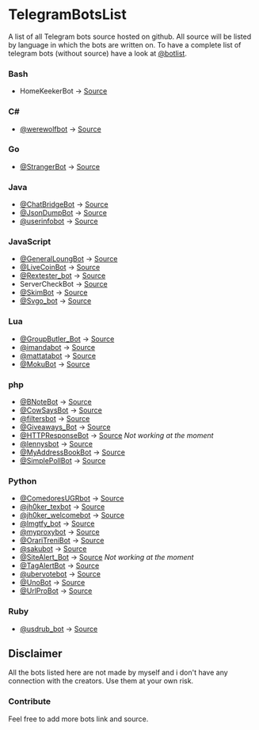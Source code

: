 # TelegramBotsList
A list of all Telegram bots source hosted on github.
All source will be listed by language in which the bots are written on.
To have a complete list of telegram bots (without source) have a look at [@botlist](https://telegram.me/botlist).

### Bash
 - HomeKeekerBot -> [Source](https://github.com/oscarcappa/HomeKeeper)

### C# #
 - [@werewolfbot](https://telegram.me/werewolfbot) -> [Source](https://github.com/parabola949/Werewolf)

### Go
 - [@StrangerBot](https://telegram.me/strangerbot) -> [Source](https://github.com/Machiel/strangerbot)

### Java
 - [@ChatBridgeBot](https://telegram.me/ChatBridgeBot) -> [Source](https://github.com/nadam/chatbridgebot)
 - [@JsonDumpBot](https://Telegram.me/JsonDumpBot) -> [Source](https://github.com/nadam/jsondumpbot)
 - [@userinfobot](https://telegram.me/userinfobot) -> [Source](https://github.com/nadam/userinfobot)

### JavaScript
 - [@GeneralLoungBot](https://telegram.me/generalloungebot) -> [Source](https://github.com/6697/secretlounge)
 - [@LiveCoinBot](https://telegram.me/LiveCoinBot) -> [Source](https://github.com/kamikazechaser/LiveCoinBot)
 - [@Rextester_bot](https://telegram.me/Rextester_bot) -> [Source](https://bitbucket.org/GingerPlusPlus/rextester-bot/src)
 - ServerCheckBot -> [Source](https://github.com/kamikazechaser/ServerBot)
 - [@SkimBot](https://telegram.me/skimbot) -> [Source](https://github.com/kamikazechaser/SkimBot)
 - [@Svgo_bot](https://telegram.me/Svgo_bot) -> [Source](https://github.com/svg/svgo)

### Lua
 - [@GroupButler_Bot](https://telegram.me/GroupButler_Bot) -> [Source](https://github.com/RememberTheAir/GroupButler)
 - [@imandabot](https://telegram.me/imandabot) -> [Source](https://github.com/Imandaneshi/jack-telegram-bot)
 - [@mattatabot](https://telegram.me/mattatabot) -> [Source](https://github.com/matthewhesketh/mattata)
 - [@MokuBot](https://telegram.me/MokuBot) -> [Source](https://github.com/topkecleon/otouto/tree/master)

### php
 - [@BNoteBot](https://telegram.me/BNoteBot) -> [Source](https://github.com/franci22/BNoteBot)
 - [@CowSaysBot](https://telegram.me/CowSaysBot) -> [Source](https://github.com/danog/cowsaysbot)
 - [@filtersbot](https://telegram.me/filtersbot) -> [Source](https://github.com/danog/filtersbot)
 - [@Giveaways_Bot](https://telegram.me/giveaways_bot) -> [Source](https://github.com/DanySpin97/GiveawaysBot)
 - [@HTTPResponseBot](https://telegram.me/HTTPResponseBot) -> [Source](https://github.com/franci22/httpresponsebot) *Not working at the moment*
 - [@lennysbot](https://telegram.me/lennysbot) -> [Source](https://github.com/danog/lennysbot)
 - [@MyAddressBookBot](https://telegram.me/MyAddressBookBot) -> [Source](https://github.com/DanySpin97/GiveawaysBot)
 - [@SimplePollBot](https://telegram.me/SimplePollBot) -> [Source](https://github.com/kolar/telegram-poll-bot)

### Python
 - [@ComedoresUGRbot](https://telegram.me/ComedoresUGRbot) -> [Source](https://github.com/alejandrocq/ComedoresUGRbot)
 - [@jh0ker_texbot](https://telegram.me/jh0ker_texbot) -> [Source](https://github.com/jh0ker/texbot)
 - [@jh0ker_welcomebot](https://telegram.me/jh0ker_welcomebot) -> [Source](https://github.com/jh0ker/welcomebot)
 - [@lmgtfy_bot](https://telegram.me/lmgtfy_bot) -> [Source](https://github.com/GabrielRF/telegram-lmgtfy_bot)
 - [@myproxybot](https://telegram.me/proxybot) -> [Source](https://github.com/p-hash/proxybot)
 - [@OrariTreniBot](https://telegram.me/OrariTreniBot) -> [Source](https://github.com/MarcoBuster/OrarioTreniBot)
 - [@sakubot](https://telegram.me/sakubot) -> [Source](https://github.com/luksireiku/polaris)
 - [@SiteAlert_Bot](https://telegram.me/SiteAlert_Bot) -> [Source](https://github.com/ilteoood/SiteAlert-Python) *Not working at the moment*
 - [@TagAlertBot](https://telegram.me/TagAlertBot) -> [Source](https://github.com/pitasi/TagAlertBot)
 - [@ubervotebot](https://telegram.me/ubervotebot) -> [Source](https://github.com/haselkern/ubervotebot)
 - [@UnoBot](https://telegram.me/UnoBot) -> [Source](https://github.com/jh0ker/mau_mau_bot)
 - [@UrlProBot](https://telegram.me/UrlProBot) -> [Source](https://github.com/GabrielRF/telegram-urlprobot)

### Ruby
 - [@usdrub_bot](https://telegram.me/usdrub_bot) -> [Source](https://github.com/m4rr/money_bot)

## Disclaimer
All the bots listed here are not made by myself and i don't have any connection with the creators. Use them at your own risk.

### Contribute
Feel free to add more bots link and source.
